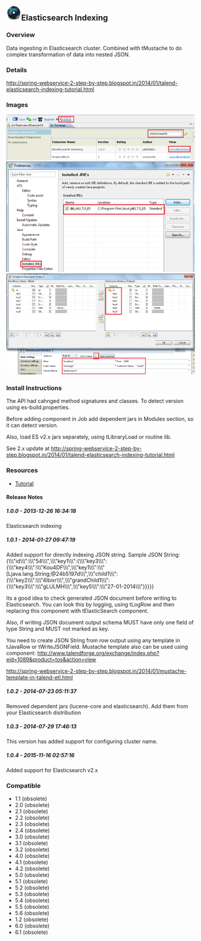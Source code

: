## <img src='./logo.jpg' width='40' height='40'>Elasticsearch Indexing

### Overview
Data ingesting in Elasticsearch cluster. Combined with tMustache to do complex transformation of data into nested JSON.
### Details
http://spring-webservice-2-step-by-step.blogspot.in/2014/01/talend-elasticsearch-indexing-tutorial.html
### Images
<a href='./screenshots/v_1.0.4__3.jpg'><img src='./screenshots/v_1.0.4__3.jpg' ></a>
<a href='./screenshots/v_1.0.4__2.jpg'><img src='./screenshots/v_1.0.4__2.jpg' ></a>
<a href='./screenshots/v_1.0.4__1.jpg'><img src='./screenshots/v_1.0.4__1.jpg' ></a>


### Install Instructions
The API had cahnged method signatures and classes. To detect version using es-build.properties.

Before adding component in Job add dependent jars in Modules section, so it can detect version.

Also, load ES v2.x jars separately, using tLibraryLoad or routine lib.

See 2.x update at http://spring-webservice-2-step-by-step.blogspot.in/2014/01/talend-elasticsearch-indexing-tutorial.html
### Resources
 * <a href=http://spring-webservice-2-step-by-step.blogspot.in/2014/01/talend-elasticsearch-indexing-tutorial.html>Tutorial</a>

#### Release Notes

##### 1.0.0 - 2013-12-26 16:34:18
Elasticsearch indexing
##### 1.0.1 - 2014-01-27 09:47:19
Added support for directly indexing JSON string. Sample JSON String:
{\\\\\\"id\\\\\\":\\\\\\"54\\\\\\",\\\\\\"key1\\\\\\":{\\\\\\"key3\\\\\\":{\\\\\\"key4\\\\\\":\\\\\\"Kou4DF\\\\\\",\\\\\\"key1\\\\\\":\\\\\\"[Ljava.lang.String;@24b5197d\\\\\\",\\\\\\"child1\\\\\\":{\\\\\\"key2\\\\\\":\\\\\\"4lbixr\\\\\\",\\\\\\"grandChild1\\\\\\":{\\\\\\"key3\\\\\\":\\\\\\"gLULMH\\\\\\",\\\\\\"key5\\\\\\":\\\\\\"27-01-2014\\\\\\"}}}}}

Its a good idea to check generated JSON document before writing to Elasticsearch. You can look this by logging, using tLogRow and then replacing this component with tElasticSearch component.

Also, if writing JSON document output schema MUST have only one field of type String and MUST not marked as key.

You need to create JSON String from row output using any template in tJavaRow or tWriteJSONField. Mustache template also can be used using component:
http://www.talendforge.org/exchange/index.php?eid=1089&product=tos&action=view

http://spring-webservice-2-step-by-step.blogspot.in/2014/01/mustache-template-in-talend-etl.html
##### 1.0.2 - 2014-07-23 05:11:37
Removed dependent jars (lucene-core and elasticsearch). Add them from your Elasticsearch distribution
##### 1.0.3 - 2014-07-29 17:46:13
This version has added support for configuring cluster name.
##### 1.0.4 - 2015-11-16 02:57:16
Added support for Elasticsearch v2.x
### Compatible
 -  1.1 (obsolete)
 -   2.0 (obsolete)
 -   2.1 (obsolete)
 -   2.2 (obsolete)
 -   2.3 (obsolete)
 -   2.4 (obsolete)
 -   3.0 (obsolete)
 -   3.1 (obsolete)
 -   3.2 (obsolete)
 -   4.0 (obsolete)
 -   4.1 (obsolete)
 -   4.2 (obsolete)
 -   5.0 (obsolete)
 -   5.1 (obsolete)
 -   5.2 (obsolete)
 -   5.3 (obsolete)
 -   5.4 (obsolete)
 -   5.5 (obsolete)
 -   5.6 (obsolete)
 -   1.2 (obsolete)
 -   6.0 (obsolete)
 -   6.1 (obsolete)